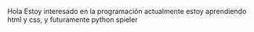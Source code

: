 Hola
Estoy interesado en la programación 
actualmente estoy aprendiendo html y css, y futuramente python 
spieler

<!---
GAMER5940/GAMER5940 is a ✨ special ✨ repository because its `README.md` (this file) appears on your GitHub profile.
You can click the Preview link to take a look at your changes.
--->
